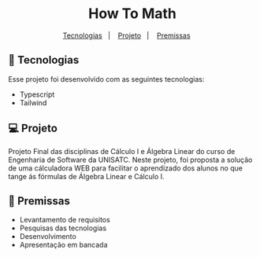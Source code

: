 <h1 align="center"> How To Math </h1>

<p align="center">
  <a href="#-tecnologias">Tecnologias</a>&nbsp;&nbsp;&nbsp;|&nbsp;&nbsp;&nbsp;
  <a href="#-projeto">Projeto</a>&nbsp;&nbsp;&nbsp;|&nbsp;&nbsp;&nbsp;
  <a href="#-projeto">Premissas</a>&nbsp;&nbsp;&nbsp;&nbsp;&nbsp;&nbsp;
</p>


## 🚀 Tecnologias

Esse projeto foi desenvolvido com as seguintes tecnologias:

- Typescript
- Tailwind
  

## 💻 Projeto

Projeto Final das disciplinas de Cálculo I e Álgebra Linear do curso de Engenharia de Software da UNISATC.
Neste projeto, foi proposta a solução de uma cálculadora WEB para facilitar o aprendizado dos alunos no que tange ás fórmulas de Álgebra Linear e Cálculo I.


## 🚀 Premissas

- Levantamento de requisitos
- Pesquisas das tecnologias
- Desenvolvimento
- Apresentação em bancada

